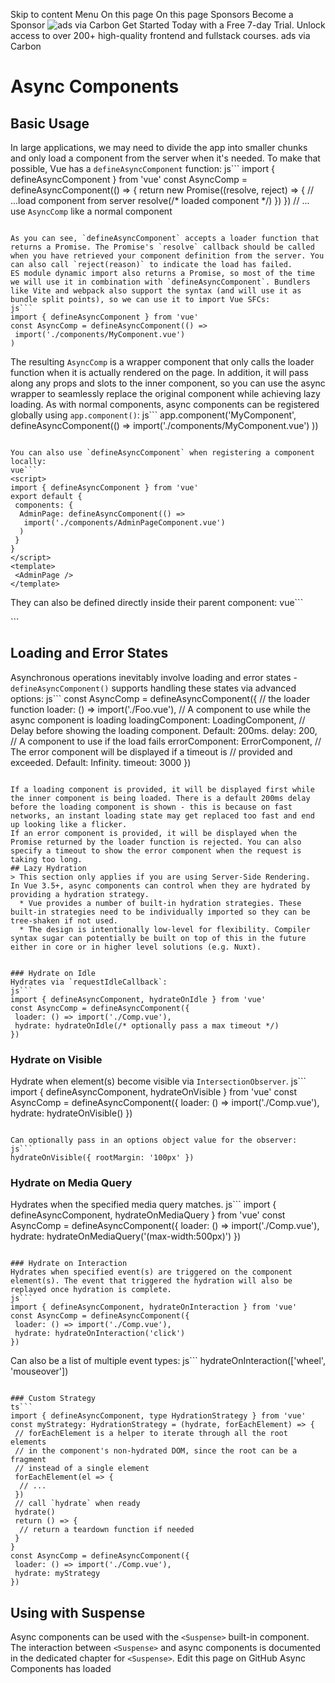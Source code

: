 Skip to content
Menu
On this page 
On this page
Sponsors
Become a Sponsor
![ads via Carbon](https://srv.carbonads.net/static/30242/d41e3aae00de42b6c1a93a26e8f90a2d220d29bd) Get Started Today with a Free 7-day Trial. Unlock access to over 200+ high-quality frontend and fullstack courses.  ads via Carbon
# Async Components ​
## Basic Usage ​
In large applications, we may need to divide the app into smaller chunks and only load a component from the server when it's needed. To make that possible, Vue has a `defineAsyncComponent` function:
js```
import { defineAsyncComponent } from 'vue'
const AsyncComp = defineAsyncComponent(() => {
 return new Promise((resolve, reject) => {
  // ...load component from server
  resolve(/* loaded component */)
 })
})
// ... use `AsyncComp` like a normal component
```

As you can see, `defineAsyncComponent` accepts a loader function that returns a Promise. The Promise's `resolve` callback should be called when you have retrieved your component definition from the server. You can also call `reject(reason)` to indicate the load has failed.
ES module dynamic import also returns a Promise, so most of the time we will use it in combination with `defineAsyncComponent`. Bundlers like Vite and webpack also support the syntax (and will use it as bundle split points), so we can use it to import Vue SFCs:
js```
import { defineAsyncComponent } from 'vue'
const AsyncComp = defineAsyncComponent(() =>
 import('./components/MyComponent.vue')
)
```

The resulting `AsyncComp` is a wrapper component that only calls the loader function when it is actually rendered on the page. In addition, it will pass along any props and slots to the inner component, so you can use the async wrapper to seamlessly replace the original component while achieving lazy loading.
As with normal components, async components can be registered globally using `app.component()`:
js```
app.component('MyComponent', defineAsyncComponent(() =>
 import('./components/MyComponent.vue')
))
```

You can also use `defineAsyncComponent` when registering a component locally:
vue```
<script>
import { defineAsyncComponent } from 'vue'
export default {
 components: {
  AdminPage: defineAsyncComponent(() =>
   import('./components/AdminPageComponent.vue')
  )
 }
}
</script>
<template>
 <AdminPage />
</template>
```

They can also be defined directly inside their parent component:
vue```
<script setup>
import { defineAsyncComponent } from 'vue'
const AdminPage = defineAsyncComponent(() =>
 import('./components/AdminPageComponent.vue')
)
</script>
<template>
 <AdminPage />
</template>
```

## Loading and Error States ​
Asynchronous operations inevitably involve loading and error states - `defineAsyncComponent()` supports handling these states via advanced options:
js```
const AsyncComp = defineAsyncComponent({
 // the loader function
 loader: () => import('./Foo.vue'),
 // A component to use while the async component is loading
 loadingComponent: LoadingComponent,
 // Delay before showing the loading component. Default: 200ms.
 delay: 200,
 // A component to use if the load fails
 errorComponent: ErrorComponent,
 // The error component will be displayed if a timeout is
 // provided and exceeded. Default: Infinity.
 timeout: 3000
})
```

If a loading component is provided, it will be displayed first while the inner component is being loaded. There is a default 200ms delay before the loading component is shown - this is because on fast networks, an instant loading state may get replaced too fast and end up looking like a flicker.
If an error component is provided, it will be displayed when the Promise returned by the loader function is rejected. You can also specify a timeout to show the error component when the request is taking too long.
## Lazy Hydration ​
> This section only applies if you are using Server-Side Rendering.
In Vue 3.5+, async components can control when they are hydrated by providing a hydration strategy.
  * Vue provides a number of built-in hydration strategies. These built-in strategies need to be individually imported so they can be tree-shaken if not used.
  * The design is intentionally low-level for flexibility. Compiler syntax sugar can potentially be built on top of this in the future either in core or in higher level solutions (e.g. Nuxt).


### Hydrate on Idle ​
Hydrates via `requestIdleCallback`:
js```
import { defineAsyncComponent, hydrateOnIdle } from 'vue'
const AsyncComp = defineAsyncComponent({
 loader: () => import('./Comp.vue'),
 hydrate: hydrateOnIdle(/* optionally pass a max timeout */)
})
```

### Hydrate on Visible ​
Hydrate when element(s) become visible via `IntersectionObserver`.
js```
import { defineAsyncComponent, hydrateOnVisible } from 'vue'
const AsyncComp = defineAsyncComponent({
 loader: () => import('./Comp.vue'),
 hydrate: hydrateOnVisible()
})
```

Can optionally pass in an options object value for the observer:
js```
hydrateOnVisible({ rootMargin: '100px' })
```

### Hydrate on Media Query ​
Hydrates when the specified media query matches.
js```
import { defineAsyncComponent, hydrateOnMediaQuery } from 'vue'
const AsyncComp = defineAsyncComponent({
 loader: () => import('./Comp.vue'),
 hydrate: hydrateOnMediaQuery('(max-width:500px)')
})
```

### Hydrate on Interaction ​
Hydrates when specified event(s) are triggered on the component element(s). The event that triggered the hydration will also be replayed once hydration is complete.
js```
import { defineAsyncComponent, hydrateOnInteraction } from 'vue'
const AsyncComp = defineAsyncComponent({
 loader: () => import('./Comp.vue'),
 hydrate: hydrateOnInteraction('click')
})
```

Can also be a list of multiple event types:
js```
hydrateOnInteraction(['wheel', 'mouseover'])
```

### Custom Strategy ​
ts```
import { defineAsyncComponent, type HydrationStrategy } from 'vue'
const myStrategy: HydrationStrategy = (hydrate, forEachElement) => {
 // forEachElement is a helper to iterate through all the root elements
 // in the component's non-hydrated DOM, since the root can be a fragment
 // instead of a single element
 forEachElement(el => {
  // ...
 })
 // call `hydrate` when ready
 hydrate()
 return () => {
  // return a teardown function if needed
 }
}
const AsyncComp = defineAsyncComponent({
 loader: () => import('./Comp.vue'),
 hydrate: myStrategy
})
```

## Using with Suspense ​
Async components can be used with the `<Suspense>` built-in component. The interaction between `<Suspense>` and async components is documented in the dedicated chapter for `<Suspense>`.
Edit this page on GitHub
Async Components has loaded
